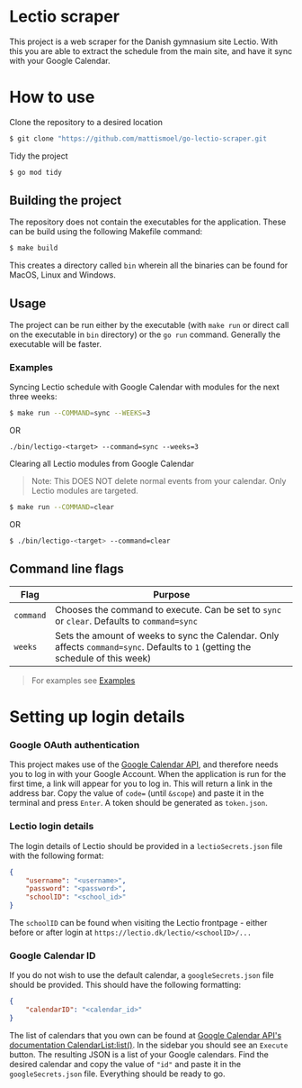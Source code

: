 # Lectio scraper

This project is a web scraper for the Danish gymnasium site Lectio. With this you are able to extract the schedule from the main site, and have it sync with your Google Calendar.


# How to use

Clone the repository to a desired location

```bash
$ git clone "https://github.com/mattismoel/go-lectio-scraper.git
```

Tidy the project

```bash
$ go mod tidy
```

## Building the project

The repository does not contain the executables for the application. These can be build using the following Makefile command:

```bash
$ make build
```

This creates a directory called `bin` wherein all the binaries can be found for MacOS, Linux and Windows.

## Usage

The project can be run either by the executable (with `make run` or direct call on the executable in `bin` directory) or the `go run` command. Generally the executable will be faster.

### Examples 

Syncing Lectio schedule with Google Calendar with modules for the next three weeks:

```bash
$ make run --COMMAND=sync --WEEKS=3
```
OR
```
./bin/lectigo-<target> --command=sync --weeks=3
```

Clearing all Lectio modules from Google Calendar
> Note: This DOES NOT delete normal events from your calendar. Only Lectio modules are targeted.

```bash
$ make run --COMMAND=clear
```
OR
```bash
$ ./bin/lectigo-<target> --command=clear
```
## Command line flags

| Flag      | Purpose                                                                                                                         |
|-----------|---------------------------------------------------------------------------------------------------------------------------------|
| `command` | Chooses the command to execute. Can be set to `sync` or `clear`. Defaults to `command=sync`                                     | 
| `weeks`   | Sets the amount of weeks to sync the Calendar. Only affects `command=sync`. Defaults to `1` (getting the schedule of this week) |

> For examples see [Examples](https://github.com/mattismoel/go-lectio-scraper#examples)

# Setting up login details

### Google OAuth authentication

This project makes use of the [Google Calendar API](google.golang.org/api/calendar/v3), and therefore needs you to log in with your Google Account. When the application is run for the first time, a link will appear for you to log in. This will return a link in the address bar. Copy the value of `code=` (until `&scope`) and paste it in the terminal and press `Enter`. A token should be generated as `token.json`.


### Lectio login details

The login details of Lectio should be provided in a `lectioSecrets.json` file with the following format:

```json
{
    "username": "<username>",
    "password": "<password>",
    "schoolID": "<school_id>"
}
```

The `schoolID` can be found when visiting the Lectio frontpage - either before or after login at `https://lectio.dk/lectio/<schoolID>/...` 


### Google Calendar ID

If you do not wish to use the default calendar, a `googleSecrets.json` file should be provided. This should have the following formatting:

```json
{
    "calendarID": "<calendar_id>"
}
```

The list of calendars that you own can be found at [Google Calendar API's documentation CalendarList:list()](https://developers.google.com/calendar/api/v3/reference/calendarList/list). In the sidebar you should see an `Execute` button. The resulting JSON is a list of your Google calendars. Find the desired calendar and copy the value of `"id"` and paste it in the `googleSecrets.json` file. Everything should be ready to go.

